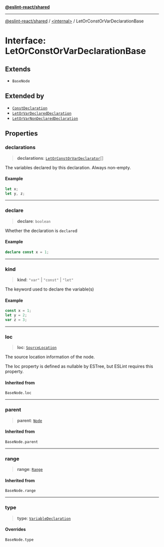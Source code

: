 [**@eslint-react/shared**](../../README.md)

***

[@eslint-react/shared](../../README.md) / [\<internal\>](../README.md) / LetOrConstOrVarDeclarationBase

# Interface: LetOrConstOrVarDeclarationBase

## Extends

- `BaseNode`

## Extended by

- [`ConstDeclaration`](ConstDeclaration.md)
- [`LetOrVarDeclaredDeclaration`](LetOrVarDeclaredDeclaration.md)
- [`LetOrVarNonDeclaredDeclaration`](LetOrVarNonDeclaredDeclaration.md)

## Properties

### declarations

> **declarations**: [`LetOrConstOrVarDeclarator`](../type-aliases/LetOrConstOrVarDeclarator.md)[]

The variables declared by this declaration.
Always non-empty.

#### Example

```ts
let x;
let y, z;
```

***

### declare

> **declare**: `boolean`

Whether the declaration is `declare`d

#### Example

```ts
declare const x = 1;
```

***

### kind

> **kind**: `"var"` \| `"const"` \| `"let"`

The keyword used to declare the variable(s)

#### Example

```ts
const x = 1;
let y = 2;
var z = 3;
```

***

### loc

> **loc**: [`SourceLocation`](SourceLocation.md)

The source location information of the node.

The loc property is defined as nullable by ESTree, but ESLint requires this property.

#### Inherited from

`BaseNode.loc`

***

### parent

> **parent**: [`Node`](../type-aliases/Node.md)

#### Inherited from

`BaseNode.parent`

***

### range

> **range**: [`Range`](../type-aliases/Range.md)

#### Inherited from

`BaseNode.range`

***

### type

> **type**: [`VariableDeclaration`](../enumerations/AST_NODE_TYPES.md#variabledeclaration)

#### Overrides

`BaseNode.type`
